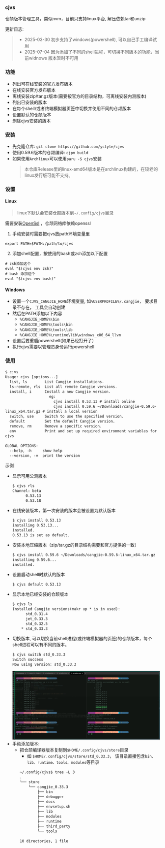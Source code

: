 ### cjvs
仓颉版本管理工具，类似nvm，目前只支持linux平台, 解压依赖tar和unzip

更新日志: 
> - 2025-03-30 初步支持了windows(powershell), 可以自己手工编译试用
> - 2025-07-04 因为添加了不同的shell进程，可切换不同版本的功能，当前widnows 版本暂时不可用

### 功能
- 列出可在线安装的官方发布版本
- 在线安装官方发布版本
- 离线安装zip/tar.gz版本(需要按官方的目录结构，可离线安装内测版本)
- 列出已安装的版本
- 在每个shell/或者终端模拟器页签中切换并使用不同的仓颉版本
- 设置默认的仓颉版本
- 删除cjvs安装的版本

### 安装
- 先克隆仓库: `git clone https://github.com/ystyle/cjvs`  
- 使用0.59.6版本的仓颉编译: `cjpm build`
- 如果使用`Archlinux`可以使用`paru -S cjvs`安装
  >本仓库Release里的linux-amd64版本是在archlinux构建的，在较老的linux发行版可能不支持。

### 设置

#### Linux
>linux下默认会安装仓颉版本到`~/.config/cjvs`目录

需要安装[OpenSsl](https://cangjie-lang.cn/docs?url=%2F0.53.18%2Fuser_manual%2Fsource_zh_cn%2FAppendix%2Flinux_toolchain_install.html) ，仓颉网络库依赖openssl

1. 手动安装时需要把cjvs放path环境变量里
  ```shell
  export PATH=$PATH:/path/to/cjvs
  ```
2. 添加shell配置，按使用的bash或zsh添加以下配置
  ```shell
  # zsh添加这个
  eval "$(cjvs env zsh)"
  # bash 添加这个
  eval "$(cjvs env bash)"
  ```


#### Windows
- 设置一个`CJVS_CANGJIE_HOME`环境变量, 如`%USERPROFILE%/.cangjie`， 要求目录不存在， 工具会自动创建
- 然后在PATH添加以下内容
  - `%CANGJIE_HOME%\bin`
  - `%CANGJIE_HOME%\tools\bin`
  - `%CANGJIE_HOME%\tools\lib`
  - `%CANGJIE_HOME%\runtime\lib\windows_x86_64_llvm`
- 设置后要重启powershell(如果已经打开了）
- 执行cjvs需要以管理员身份运行powershell


### 使用
```shell
$ cjvs
Usage: cjvs [options...]
  list, ls        List Cangjie installations.
  ls-remote, rls  List all remote Cangjie versions.
  install, i      Install a new Cangjie version. 
                    eg: 
                      cjvs install 0.53.13 # install online
                      cjvs install 0.59.6 ~/Downloads/cangjie-0.59.6-linux_x64.tar.gz # install a local version
  switch, use     Switch to use the specified version.
  default         Set the default Cangjie version.
  remove, rm      Remove a specific version.
  env             Print and set up required environment variables for cjvs

GLOBAL OPTIONS:
  --help, -h     show help
  --version, -v  print the version
```

示例
- 显示可用公测版本
  ```shell
  $ cjvs rls            
  Channel: beta
        0.53.13
        0.53.18
  ```
- 在线安装版本，第一次安装的版本会被设置为默认版本
  ```shell
  $ cjvs install 0.53.13
  installing 0.53.13...
  installed.
  0.53.13 is set as default.
  ```
- 安装本地压缩版本（zip/tar.gz的目录结构需要和官方提供的一致）
  ```shell
  $ cjvs install 0.59.6 ~/Downloads/cangjie-0.59.6-linux_x64.tar.gz
  installing 0.59.6...
  installed.
  ```
- 设置启动shell时默认的版本
  ```shell
  $ cjvs default 0.53.13
  ```
- 显示本地已经安装的仓颉版本
    ```shell
    $ cjvs ls
    Installed Cangjie versions(makr up * is in used):
    	  std_0.31.4
    	  jet_0.33.3
    	  std_0.32.5
    	* std_0.33.3
    ``` 
- 切换版本, 可以切换当前shell进程(或终端模拟器的页签)的仓颉版本，每个shell进程可以有不同的版本。
    ```shell
    $ cjvs switch std_0.33.3
    Switch success
    Now using version: std_0.33.3
    ```
    ![mult shell](assets/multishell.png)
- 手动添加版本: 
  - 把仓颉编译器版本复制到`$HOME/.config/cjvs/store`目录
    - 如 `$HOME/.config/cjvs/store/std_0.33.3`， 该目录直接包含`bin、lib、runtime、tools、modules`等目录 
    ```shell
    ~/.config/cjvs$ tree -L 3
    .
    └── store
        └── cangjie_0.33.3
            ├── bin
            ├── debugger
            ├── docs
            ├── envsetup.sh
            ├── lib
            ├── modules
            ├── runtime
            ├── third_party
            └── tools

    10 directories, 1 file
    ```

